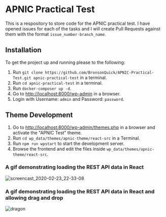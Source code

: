 # APNIC Practical Test

This is a respository to store code for the APNIC practical test. I have opened issues for each of the tasks and I will create Pull Requests against them with the format `issue_number-branch_name`.

## Installation

To get the project up and running please to the following:

1. Run `git clone https://github.com/BronsonQuick/APNIC-Practical-Test.git apnic-practical-test` in a terminal.
2. Run `cd apnic-practical-test` in a terminal.
3. Run `docker-composer up -d`.
4. Go to [http://localhost:8000/wp-admin](http://localhost:8000/wp-admin) in a browser.
5. Login with Username: `admin` and Password: `password`.

## Theme Development

1. Go to [http://localhost:8000/wp-admin/themes.php](http://localhost:8000/wp-admin/themes.php) in a browser and activate the "APNIC Test" theme.
2. Run `cd wp_data/themes/apnic-theme/react-src` in a Terminal.
3. Run `npm run wpstart` to start the development server.
4. Browse the frontend and edit the files inside `wp_data/themes/apnic-theme/react-src`.

### A gif demonstrating loading the REST API data in React

![screencast_2020-02-23_22-33-08](https://user-images.githubusercontent.com/1377956/75112325-7cf50a80-568e-11ea-922d-8c8060dfb3ad.gif)

### A gif demonstrating loading the REST API data in React and allowing drag and drop

![dragon](https://user-images.githubusercontent.com/1377956/75114026-6191fb80-569e-11ea-87a7-85a21ac1549b.gif)
